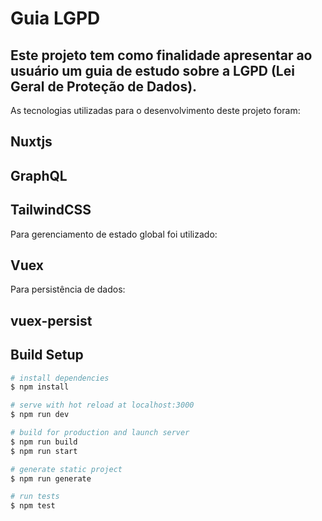 # Guia LGPD

## Este projeto tem como finalidade apresentar ao usuário um guia de estudo sobre a LGPD (Lei Geral de Proteção de Dados).

As tecnologias utilizadas para o desenvolvimento deste projeto foram:

## Nuxtjs
## GraphQL
## TailwindCSS

Para gerenciamento de estado global foi utilizado: 

## Vuex

Para persistência de dados:

## vuex-persist


## Build Setup

```bash
# install dependencies
$ npm install

# serve with hot reload at localhost:3000
$ npm run dev

# build for production and launch server
$ npm run build
$ npm run start

# generate static project
$ npm run generate

# run tests
$ npm test
```

